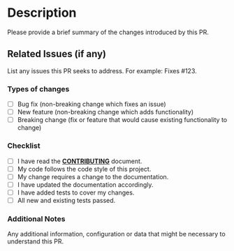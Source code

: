 # Description

Please provide a brief summary of the changes introduced by this PR.

## Related Issues (if any)

List any issues this PR seeks to address. For example: Fixes #123.

### Types of changes

- [ ] Bug fix (non-breaking change which fixes an issue)
- [ ] New feature (non-breaking change which adds functionality)
- [ ] Breaking change (fix or feature that would cause existing functionality to change)

### Checklist

- [ ] I have read the **[CONTRIBUTING](CONTRIBUTING.md)** document.
- [ ] My code follows the code style of this project.
- [ ] My change requires a change to the documentation.
- [ ] I have updated the documentation accordingly.
- [ ] I have added tests to cover my changes.
- [ ] All new and existing tests passed.

### Additional Notes

Any additional information, configuration or data that might be necessary to understand this PR.
